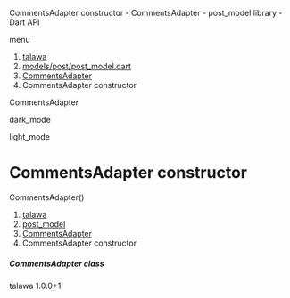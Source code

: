 




CommentsAdapter constructor - CommentsAdapter - post\_model library - Dart API







menu

1. [talawa](../../index.html)
2. [models/post/post\_model.dart](../../models_post_post_model/models_post_post_model-library.html)
3. [CommentsAdapter](../../models_post_post_model/CommentsAdapter-class.html)
4. CommentsAdapter constructor

CommentsAdapter


dark\_mode

light\_mode




# CommentsAdapter constructor


CommentsAdapter()

 


1. [talawa](../../index.html)
2. [post\_model](../../models_post_post_model/models_post_post_model-library.html)
3. [CommentsAdapter](../../models_post_post_model/CommentsAdapter-class.html)
4. CommentsAdapter constructor

##### CommentsAdapter class





talawa
1.0.0+1






